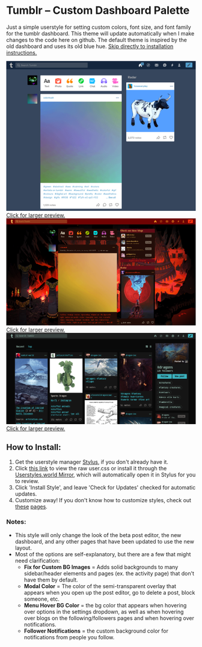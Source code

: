 # Tumblr – Custom Dashboard Palette

Just a simple userstyle for setting custom colors, font size, and font family for the tumblr dashboard. This theme will update automatically when I make changes to the code here on github. The default theme is inspired by the old dashboard and uses its old blue hue. [Skip directly to installation instructions.](#how-to-install)

[![Screenshot of default theme](https://raw.githubusercontent.com/paw/tumblr-custom-palette-userstyle/main/images/defaultpreview.png)\
Click for larger preview.](https://raw.githubusercontent.com/paw/tumblr-custom-palette-userstyle/main/images/defaultpreview.png)\
[![Screenshot of a custom theme](https://raw.githubusercontent.com/paw/tumblr-custom-palette-userstyle/main/images/custompalettepreview.png)\
Click for larger preview.](https://raw.githubusercontent.com/paw/tumblr-custom-palette-userstyle/main/images/custompalettepreview.png)
[![Screenshot of the tagged page with a custom theme](https://raw.githubusercontent.com/paw/tumblr-custom-palette-userstyle/main/images/taggedpage.png)\
Click for larger preview.](https://raw.githubusercontent.com/paw/tumblr-custom-palette-userstyle/main/images/taggedpage.png)

## How to Install:
1. Get the userstyle manager [Stylus](https://github.com/openstyles/stylus#readme), if you don't already have it.
2. Click [this link](https://github.com/paw/tumblr-custom-palette-userstyle/raw/main/tumblr-custom-dash-palette.user.css) to view the raw user.css or install it through the [Userstyles.world Mirror](https://userstyles.world/style/192/tumblr-custom-dashboard-palette), which will automatically open it in Stylus for you to review.
3. Click 'Install Style', and leave 'Check for Updates' checked for automatic updates.
4. Customize away! If you don't know how to customize styles, check out [these](https://github.com/openstyles/stylus/wiki/Usercss#how-do-i-customize-usercss) [pages](https://github.com/openstyles/stylus/wiki/Popup#interface).

### Notes:
* This style will only change the look of the beta post editor, the new dashboard, and any other pages that have been updated to use the new layout.
* Most of the options are self-explanatory, but there are a few that might need clarification:
  * **Fix for Custom BG Images** = Adds solid backgrounds to many sidebar/header elements and pages (ex. the activity page) that don't have them by default.
  * **Modal Color** = The color of the semi-transparent overlay that appears when you open up the post editor, go to delete a post, block someone, etc.
  * **Menu Hover BG Color** = the bg color that appears when hovering over options in the settings dropdown, as well as when hovering over blogs on the following/followers pages and when hovering over notifications.
  * **Follower Notifications** = the custom background color for notifications from people you follow.
